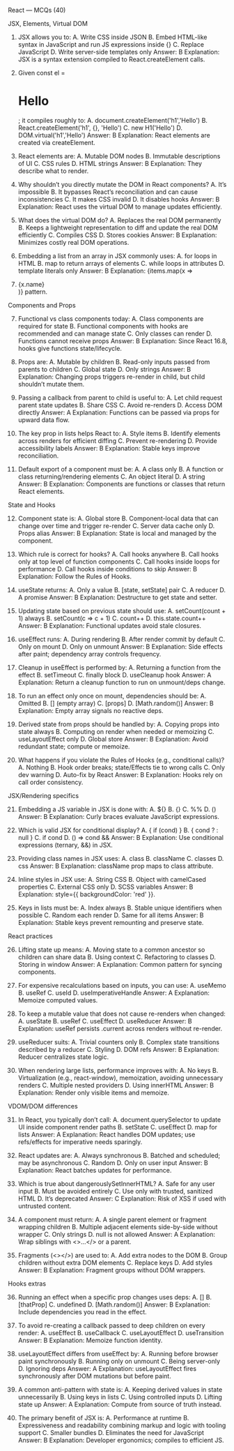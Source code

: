 React — MCQs (40)

JSX, Elements, Virtual DOM

1) JSX allows you to:
   A. Write CSS inside JSON
   B. Embed HTML-like syntax in JavaScript and run JS expressions inside {}
   C. Replace JavaScript
   D. Write server-side templates only
   Answer: B
   Explanation: JSX is a syntax extension compiled to React.createElement calls.

2) Given const el = <h1>Hello</h1>; it compiles roughly to:
   A. document.createElement('h1','Hello')
   B. React.createElement('h1', {}, 'Hello')
   C. new H1('Hello')
   D. DOM.virtual('h1','Hello')
   Answer: B
   Explanation: React elements are created via createElement.

3) React elements are:
   A. Mutable DOM nodes
   B. Immutable descriptions of UI
   C. CSS rules
   D. HTML strings
   Answer: B
   Explanation: They describe what to render.

4) Why shouldn’t you directly mutate the DOM in React components?
   A. It’s impossible
   B. It bypasses React’s reconciliation and can cause inconsistencies
   C. It makes CSS invalid
   D. It disables hooks
   Answer: B
   Explanation: React uses the virtual DOM to manage updates efficiently.

5) What does the virtual DOM do?
   A. Replaces the real DOM permanently
   B. Keeps a lightweight representation to diff and update the real DOM efficiently
   C. Compiles CSS
   D. Stores cookies
   Answer: B
   Explanation: Minimizes costly real DOM operations.

6) Embedding a list from an array in JSX commonly uses:
   A. for loops in HTML
   B. map to return arrays of elements
   C. while loops in attributes
   D. template literals only
   Answer: B
   Explanation: {items.map(x => <li key={x.id}>{x.name}</li>)} pattern.

Components and Props

7) Functional vs class components today:
   A. Class components are required for state
   B. Functional components with hooks are recommended and can manage state
   C. Only classes can render
   D. Functions cannot receive props
   Answer: B
   Explanation: Since React 16.8, hooks give functions state/lifecycle.

8) Props are:
   A. Mutable by children
   B. Read-only inputs passed from parents to children
   C. Global state
   D. Only strings
   Answer: B
   Explanation: Changing props triggers re-render in child, but child shouldn’t mutate them.

9) Passing a callback from parent to child is useful to:
   A. Let child request parent state updates
   B. Share CSS
   C. Avoid re-renders
   D. Access DOM directly
   Answer: A
   Explanation: Functions can be passed via props for upward data flow.

10) The key prop in lists helps React to:
    A. Style items
    B. Identify elements across renders for efficient diffing
    C. Prevent re-rendering
    D. Provide accessibility labels
    Answer: B
    Explanation: Stable keys improve reconciliation.

11) Default export of a component must be:
    A. A class only
    B. A function or class returning/rendering elements
    C. An object literal
    D. A string
    Answer: B
    Explanation: Components are functions or classes that return React elements.

State and Hooks

12) Component state is:
    A. Global store
    B. Component-local data that can change over time and trigger re-render
    C. Server data cache only
    D. Props alias
    Answer: B
    Explanation: State is local and managed by the component.

13) Which rule is correct for hooks?
    A. Call hooks anywhere
    B. Call hooks only at top level of function components
    C. Call hooks inside loops for performance
    D. Call hooks inside conditions to skip
    Answer: B
    Explanation: Follow the Rules of Hooks.

14) useState returns:
    A. Only a value
    B. [state, setState] pair
    C. A reducer
    D. A promise
    Answer: B
    Explanation: Destructure to get state and setter.

15) Updating state based on previous state should use:
    A. setCount(count + 1) always
    B. setCount(c => c + 1)
    C. count++
    D. this.state.count++
    Answer: B
    Explanation: Functional updates avoid stale closures.

16) useEffect runs:
    A. During rendering
    B. After render commit by default
    C. Only on mount
    D. Only on unmount
    Answer: B
    Explanation: Side effects after paint; dependency array controls frequency.

17) Cleanup in useEffect is performed by:
    A. Returning a function from the effect
    B. setTimeout
    C. finally block
    D. useCleanup hook
    Answer: A
    Explanation: Return a cleanup function to run on unmount/deps change.

18) To run an effect only once on mount, dependencies should be:
    A. Omitted
    B. [] (empty array)
    C. [props]
    D. [Math.random()]
    Answer: B
    Explanation: Empty array signals no reactive deps.

19) Derived state from props should be handled by:
    A. Copying props into state always
    B. Computing on render when needed or memoizing
    C. useLayoutEffect only
    D. Global store
    Answer: B
    Explanation: Avoid redundant state; compute or memoize.

20) What happens if you violate the Rules of Hooks (e.g., conditional calls)?
    A. Nothing
    B. Hook order breaks; state/Effects tie to wrong calls
    C. Only dev warning
    D. Auto-fix by React
    Answer: B
    Explanation: Hooks rely on call order consistency.

JSX/Rendering specifics

21) Embedding a JS variable in JSX is done with:
    A. ${}
    B. {}
    C. %%
    D. ()
    Answer: B
    Explanation: Curly braces evaluate JavaScript expressions.

22) Which is valid JSX for conditional display?
    A. { if (cond) <A/> }
    B. { cond ? <A/> : null }
    C. <A/> if cond
    D. () => cond && <A/>
    Answer: B
    Explanation: Use conditional expressions (ternary, &&) in JSX.

23) Providing class names in JSX uses:
    A. class
    B. className
    C. classes
    D. css
    Answer: B
    Explanation: className prop maps to class attribute.

24) Inline styles in JSX use:
    A. String CSS
    B. Object with camelCased properties
    C. External CSS only
    D. SCSS variables
    Answer: B
    Explanation: style={{ backgroundColor: 'red' }}.

25) Keys in lists must be:
    A. Index always
    B. Stable unique identifiers when possible
    C. Random each render
    D. Same for all items
    Answer: B
    Explanation: Stable keys prevent remounting and preserve state.

React practices

26) Lifting state up means:
    A. Moving state to a common ancestor so children can share data
    B. Using context
    C. Refactoring to classes
    D. Storing in window
    Answer: A
    Explanation: Common pattern for syncing components.

27) For expensive recalculations based on inputs, you can use:
    A. useMemo
    B. useRef
    C. useId
    D. useImperativeHandle
    Answer: A
    Explanation: Memoize computed values.

28) To keep a mutable value that does not cause re-renders when changed:
    A. useState
    B. useRef
    C. useEffect
    D. useReducer
    Answer: B
    Explanation: useRef persists .current across renders without re-render.

29) useReducer suits:
    A. Trivial counters only
    B. Complex state transitions described by a reducer
    C. Styling
    D. DOM refs
    Answer: B
    Explanation: Reducer centralizes state logic.

30) When rendering large lists, performance improves with:
    A. No keys
    B. Virtualization (e.g., react-window), memoization, avoiding unnecessary renders
    C. Multiple nested providers
    D. Using innerHTML
    Answer: B
    Explanation: Render only visible items and memoize.

VDOM/DOM differences

31) In React, you typically don’t call:
    A. document.querySelector to update UI inside component render paths
    B. setState
    C. useEffect
    D. map for lists
    Answer: A
    Explanation: React handles DOM updates; use refs/effects for imperative needs sparingly.

32) React updates are:
    A. Always synchronous
    B. Batched and scheduled; may be asynchronous
    C. Random
    D. Only on user input
    Answer: B
    Explanation: React batches updates for performance.

33) Which is true about dangerouslySetInnerHTML?
    A. Safe for any user input
    B. Must be avoided entirely
    C. Use only with trusted, sanitized HTML
    D. It’s deprecated
    Answer: C
    Explanation: Risk of XSS if used with untrusted content.

34) A component must return:
    A. A single parent element or fragment wrapping children
    B. Multiple adjacent elements side-by-side without wrapper
    C. Only strings
    D. null is not allowed
    Answer: A
    Explanation: Wrap siblings with <>...</> or a parent.

35) Fragments (<></>) are used to:
    A. Add extra nodes to the DOM
    B. Group children without extra DOM elements
    C. Replace keys
    D. Add styles
    Answer: B
    Explanation: Fragment groups without DOM wrappers.

Hooks extras

36) Running an effect when a specific prop changes uses deps:
    A. []
    B. [thatProp]
    C. undefined
    D. [Math.random()]
    Answer: B
    Explanation: Include dependencies you read in the effect.

37) To avoid re-creating a callback passed to deep children on every render:
    A. useEffect
    B. useCallback
    C. useLayoutEffect
    D. useTransition
    Answer: B
    Explanation: Memoize function identity.

38) useLayoutEffect differs from useEffect by:
    A. Running before browser paint synchronously
    B. Running only on unmount
    C. Being server-only
    D. Ignoring deps
    Answer: A
    Explanation: useLayoutEffect fires synchronously after DOM mutations but before paint.

39) A common anti-pattern with state is:
    A. Keeping derived values in state unnecessarily
    B. Using keys in lists
    C. Using controlled inputs
    D. Lifting state up
    Answer: A
    Explanation: Compute from source of truth instead.

40) The primary benefit of JSX is:
    A. Performance at runtime
    B. Expressiveness and readability combining markup and logic with tooling support
    C. Smaller bundles
    D. Eliminates the need for JavaScript
    Answer: B
    Explanation: Developer ergonomics; compiles to efficient JS.
